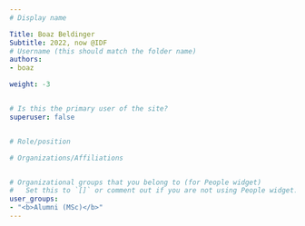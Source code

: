 ```yaml
---
# Display name

Title: Boaz Beldinger
Subtitle: 2022, now @IDF
# Username (this should match the folder name)
authors:
- boaz

weight: -3


# Is this the primary user of the site?
superuser: false


# Role/position

# Organizations/Affiliations


# Organizational groups that you belong to (for People widget)
#   Set this to `[]` or comment out if you are not using People widget.
user_groups:
- "<b>Alumni (MSc)</b>"
---
```


